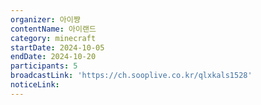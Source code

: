 ```yaml
---
organizer: 아이쨩
contentName: 아이랜드
category: minecraft
startDate: 2024-10-05
endDate: 2024-10-20
participants: 5
broadcastLink: 'https://ch.sooplive.co.kr/qlxkals1528'
noticeLink:
---
```


